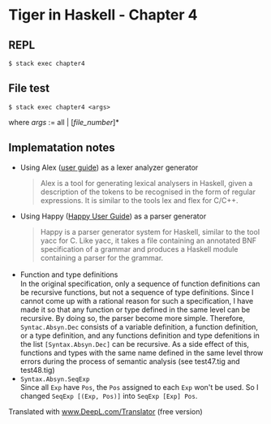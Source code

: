 # Tiger in Haskell - Chapter 4

## REPL

```command
$ stack exec chapter4
```

## File test

```command
$ stack exec chapter4 <args>
```

where _args_ := all | [*file_number*]\*

## Implematation notes

- Using Alex ([user guide](https://haskell-alex.readthedocs.io/en/latest/)) as a lexer analyzer generator
  > Alex is a tool for generating lexical analysers in Haskell, given a description of the tokens to be recognised in the form of regular expressions. It is similar to the tools lex and flex for C/C++.
- Using Happy ([Happy User Guide](https://www.haskell.org/happy/doc/html/)) as a parser generator
  > Happy is a parser generator system for Haskell, similar to the tool yacc for C. Like yacc, it takes a file containing an annotated BNF specification of a grammar and produces a Haskell module containing a parser for the grammar.
- Function and type definitions 　\
  In the original specification, only a sequence of function definitions can be recursive functions, but not a sequence of type definitions. Since I cannot come up with a rational reason for such a specification, I have made it so that any function or type defined in the same level can be recursive. By doing so, the parser become more simple. Therefore, `Syntac.Absyn.Dec` consists of a variable definition, a function definition, or a type definition, and any functions definition and type defenitions in the list `[Syntax.Absyn.Dec]` can be recursive. As a side effect of this, functions and types with the same name defined in the same level throw errors during the process of semantic analysis (see test47.tig and test48.tig)
- `Syntax.Absyn.SeqExp` \
  Since all `Exp` have `Pos`, the `Pos` assigned to each `Exp` won't be used. So I changed `SeqExp [(Exp, Pos)]` into `SeqExp [Exp] Pos`.

Translated with www.DeepL.com/Translator (free version)
